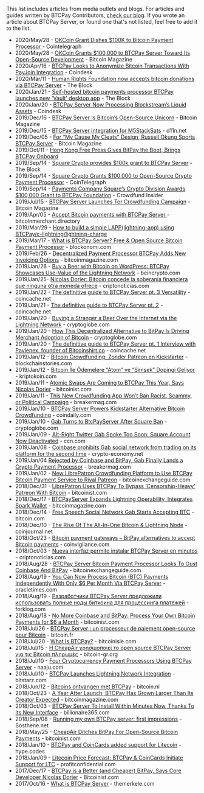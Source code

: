 This list includes articles from media outlets and blogs. For articles and guides written by BTCPay Contributors, [check our blog](https://blog.btcpayserver.org). If you wrote an article about BTCPay Server, or found one that's not listed, feel free to add it to the list.

- 2020/May/28 - [OKCoin Grant Dishes $100K to Bitcoin Payment Processor ](https://cointelegraph.com/news/embargo-may-28-8am-est-okcoin-grant-dishes-100k-to-bitcoin-payment-processor) - Cointelegraph
- 2020/May/28 - [OKCoin Grants $100,000 to BTCPay Server Toward Its Open-Source Development](https://bitcoinmagazine.com/articles/okcoin-grants-100000-to-btcpay-server-toward-its-open-source-development) - Bitcoin Magazine
- 2020/Apr/16 - [BTCPay Looks to Anonymize Bitcoin Transactions With PayJoin Integration](https://www.coindesk.com/btcpay-looks-to-anonymize-bitcoin-transactions-with-payjoin-integration) - Coindesk
- 2020/Mar/11 - [Human Rights Foundation now accepts bitcoin donations via BTCPay Server](https://www.theblockcrypto.com/linked/58376/human-rights-foundation-now-accepts-bitcoin-donations-via-btcpay-server) - The Block
- 2020/Jan/21 - [Self-hosted bitcoin payments processor BTCPay launches new 'Vault' desktop app](https://www.theblockcrypto.com/linked/53596/self-hosted-bitcoin-payments-processor-btcpay-launches-new-vault-desktop-app) - The Block
- 2020/Jan/20 - [BTCPay Server Now Processing Blockstream’s Liquid Assets](https://www.coindesk.com/btcpay-server-now-processing-blockstreams-liquid-assets) - Coindesk
- 2019/Dec/16 - [BTCPay Server Is Bitcoin’s Open-Source Unicorn](https://bitcoinmagazine.com/articles/btcpay-server-is-bitcoins-open-source-unicorn) - Bitcoin Magazine
- 2019/Dec/15 - [BTCPay Server Integration for M5StackSats](https://d11n.net/m5stacksats-btcpayserver-integration.html) - d11n.net
- 2019/Dec/05 - [For “My Cause My Cleats” Design, Russell Okung Sports BTCPay Server](https://bitcoinmagazine.com/articles/cleats-cause-design-russell-okung-sports-btcpay-server) - Bitcoin Magazine
- 2019/Oct/11 - [Hong Kong Free Press Gives BitPay the Boot, Brings BTCPay Onboard](https://bitcoinmagazine.com/articles/hong-kong-free-press-gives-bitpay-the-boot-brings-btcpay-onboard)
- 2019/Sep/14 - [Square Crypto provides $100k grant to BTCPay Server](https://www.theblockcrypto.com/linked/39670/square-crypto-provides-100k-grant-to-btcpay-server) - The Block
- 2019/Sep/14 - [Square Crypto Grants $100,000 to Open-Source Crypto Payment Processor](https://cointelegraph.com/news/square-crypto-grants-100-000-to-open-source-crypto-payment-processor) - CoinTelegraph
- 2019/Sep/14 - [Payments Company Square’s Crypto Division Awards $100,000 Grant to BTCPay Foundation](https://www.crowdfundinsider.com/2019/09/151604-payments-company-squares-crypto-division-awards-100000-grant-to-btcpay-foundation/) - Crowdfund Insider
- 2019/Jul/15 - [BTCPay Server Launches Tor Crowdfunding Campaign](https://bitcoinmagazine.com/articles/btcpay-server-launches-tor-crowdfunding-campaign) - Bitcoin Magazine
- 2019/Apr/05 - [Accept Bitcoin payments with BTCPay Server ](https://www.bitcoinmerchant.directory/accept-payments-with-btcpay-server/) - bitcoinmerchant.directory
- 2019/Mar/29 - [How to build a simple LAPP(lightning-app) using BTCPay/c-lightning/lightning-charge](https://medium.com/@christopheraarguello/how-to-build-a-simple-lapp-lightning-app-using-btcpay-c-lightning-lightning-charge-db2a3602594/)
- 2019/Mar/17 - [What is BTCPay Server? Free & Open Source Bitcoin Payment Processor](https://blockonomi.com/btcpay-bitcoin-payment-processor/) - blockonomi.com
- 2019/Feb/26 - [Decentralized Payment Processor BTCPay Adds New Invoicing Options](https://bitcoinmagazine.com/articles/decentralized-payment-processor-btcpay-adds-new-invoicing-options/) - bitcoinmagazine.com
- 2019/Jan/26 - [Buy a Beer with Bitcoin on WordPress: BTCPay Showcases Use-Value of the Lightning Network](https://beincrypto.com/buy-a-beer-with-bitcoin-on-wordpress-btcpay-showcases-use-value-of-the-lightning-network/) - beincrypto.com
- 2019/Jan/25- [Nicolas Dorier: Bitcoin concede la soberanía financiera que ninguna otra moneda ofrece](https://www.criptonoticias.com/entrevistas/nicolas-dorier-bitcoin-soberania-financiera-btcpay/) - criptonoticias.com
- 2019/Jan/22 - [The definitive guide to BTCPay Server pt. 3 Versatility](https://medium.com/@rickytheghost1981/the-definitive-guide-to-btcpay-server-pt-3-versatility-c33aec10c0bc) - coincache.net
- 2019/Jan/21 - [The definitive guide to BTCPay Server pt. 2](https://medium.com/@rickytheghost1981/the-definitive-guide-to-btcpay-server-pt-2-d78c2679faf) - coincache.net
- 2019/Jan/20 - [Buying a Stranger a Beer Over the Internet via the Lightning Network](https://www.cryptoglobe.com/latest/2019/01/buying-a-stranger-a-beer-over-the-internet-via-the-lightning-network/) - cryptoglobe.com
- 2019/Jan/20 - [How This Decentralized Alternative to BitPay Is Driving Merchant Adoption of Bitcoin](https://www.cryptoglobe.com/latest/2019/01/how-this-decentralized-alternative-to-bitpay-is-driving-merchant-adoption-of-bitcoin/) - cryptoglobe.com
- 2019/Jan/20 - [The definitive guide to BTCPay Server pt. 1 Interview with Pavlenex, founder of Bitcoinshirt.co](https://www.coincache.net/2019/01/20/the-definitive-guide-to-btcpay-server-pt-1-interview-with-pavlenex-founder-of-bitcoinshirt-co/?v=f5b15f58caba) - coincache.net
- 2019/Jan/12 - [Bitcoin Crowdfunding: Zonder Patreon en Kickstarter](https://www.blockchainstories.com/2019/01/12/bitcoin-crowdfunding-zonder-patreon-en-kickstarter/) - blockchainstories.com
- 2019/Jan/12 - [Bitcoin İle Ödemelere “Atom” ve “Şimşek” Dopingi Geliyor](https://kriptokoin.com/bitcoin-ile-odemelere-atom-simsek-dopingi-geliyor/) - kriptokoin.com
- 2019/Jan/11 - [Atomic Swaps Are Coming to BTCPay This Year, Says Nicolas Dorier](https://bitcoinist.com/btcpay-atomic-swaps-nicolas-dorier/) - bitcoinist.com
- 2019/Jan/11 - [This New Crowdfunding App Won’t Ban Racist, Scammy, or Political Campaign](https://breakermag.com/this-new-crowdfunding-app-wont-ban-racist-scammy-or-political-campaigns/) - breakermag.com
- 2019/Jan/10 - [BTCPay Server Powers Kickstarter Alternative Bitcoin Crowdfunding](https://www.coindaily.co/btcpay-server-powers-kickstarter-alternative-bitcoin-crowdfunding%E2%80%8A/) - coindaily.com
- 2019/Jan/10 - [Gab Turns to BtcPayServer After Square Ban](https://www.cryptoglobe.com/latest/2019/01/gab-turns-to-btcpayserver-after-square-ban/) - cryptoglobe.com
- 2019/Jan/09 - [Alt-Right Twitter Gab Spoke Too Soon: Square Account Now Deactivated](https://www.ccn.com/alt-right-twitter-gab-spoke-too-soon-square-account-now-deactivated/) - ccn.com
- 2019/Jan/08 - [Coinbase prohibits Gab social network from trading on its platform for the second time](https://www.crypto-economy.net/en/coinbase-prohibits-gab-social-network-from-trading-on-its-platform-for-the-second-time/) - crypto-economy.net
- 2019/Jan/04 [Rejected by Coinbase and BitPay, Gab Finally Lands a Crypto Payment Processor](https://breakermag.com/rejected-by-coinbase-and-bitpay-gab-finally-lands-a-crypto-payment-processor/) - breakermag.com
- 2019/Jan/02 - [New LibrePatron Crowdfunding Platform to Use BTCPay Bitcoin Payment Service to Rival Patreon](https://bitcoinexchangeguide.com/new-librepatron-crowdfunding-platform-to-use-btcpay-bitcoin-payment-service-to-rival-patreon/) - bitcoinexchangeguide.com
- 2018/Dec/31 - [LibrePatron Uses BTCPay To Bypass ‘Censorship-Heavy’ Patreon With Bitcoin](https://bitcoinist.com/librepatron-btcpay-patreon-bitcoin/) - bitcoinist.com
- 2018/Dec/17 - [BTCPayServer Expands Lightning Operability, Integrates Spark Wallet](https://bitcoinmagazine.com/articles/btcpayserver-expands-lightning-operability-integrates-spark-wallet/) - bitcoinmagazine.com
- 2018/Dec/14 - [Free Speech Social Network Gab Starts Accepting BTC](https://news.bitcoin.com/free-speech-social-network-gab-btc/) - bitcoin.com
- 2018/Dec/10 - [The Rise Of The All-In-One Bitcoin & Lightning Node](https://coinjournal.net/the-rise-of-the-all-in-one-bitcoin-lightning-node/) - coinjournal.net
- 2018/Oct/23 - [Bitcoin payment gateways – BitPay alternatives to accept Bitcoin payments](https://coinvigilance.com/bitcoin-payment-gateways-bitpay-alternatives-to-accept-bitcoin-payments/) - coinvigilance.com
- 2018/Oct/03 - [Nueva interfaz permite instalar BTCPay Server en minutos](https://www.criptonoticias.com/infraestructura/nueva-interfaz-permite-instalar-btcpay-server-minutos/) - criptonoticias.com
- 2018/Aug/28 - [BTCPay Server Bitcoin Payment Processor Looks To Oust Coinbase And BitPay](https://bitcoinexchangeguide.com/btcpay-server-bitcoin-payment-processor-looks-to-oust-coinbase-and-bitpay/) - bitcoinexchangeguide.com
- 2018/Aug/19 - [You Can Now Process Bitcoin (BTC) Payments Independently With Only \$6 Per Month Via BTCPay Server](https://oracletimes.com/you-can-now-process-bitcoin-btc-payments-independently-with-only-6-per-month-via-btcpay-server/) - oracletimes.com
- 2018/Aug/19 - [Разработчики BTCPay Server предложили использовать полные ноды биткоина для процессинга платежей](https://forklog.com/razrabotchiki-btcpay-server-predlozhili-ispolzovat-polnye-nody-bitkoina-dlya-protsessinga-platezhej/) - forklog.com
- 2018/Aug/18 - [No More Coinbase and BitPay: Process Your Own Bitcoin Payments for \$6 a Month](https://bitcoinist.com/process-bitcoin-payments-6-month/) - bitcoinist.com
- 2018/Jul/26 - [BTCPay Server : un processeur de paiement open-source pour Bitcoin](https://bitcoin.fr/btcpay-server-un-processeur-de-paiement-open-source-pour-bitcoin/) - bitcoin.fr
- 2018/Jul/20 - [What Is BTCPay?](https://www.bitcoinisle.com/2018/07/20/what-is-btcpay/) - bitcoinisle.com
- 2018/Jul/15 - [H CheapAir χρησιμοποιεί το open source BTCPay Server για τις Bitcoin πληρωμές](https://www.bitcoin-gr.org/?p=7912) - bitcoin-gr.org
- 2018/Jul/10 - [Four Cryptocurrency Payment Processors Using BTCPay Server](http://naaju.com/venezuela/four-cryptocurrency-payment-processors-using-btcpay-server-cryptonews/) - naaju.com
- 2018/Jul/10 - [BTCPay Launches Lightning Network Integration](https://www.bitstarz.com/blog/btcpay-launches-lightning-network-integration) - bitstarz.com
- 2018/Jun/12 - [Bitcoins ontvangen met BTCPay](https://bitcoin.nl/nieuws/bitcoins-ontvangen-met-btcpay-259) - bitcoin.nl
- 2018/Oct/23 - [A Year After Launch, BTCPay Has Grown Larger Than Its Creator Expected](https://bitcoinmagazine.com/articles/year-after-launch-btcpay-has-grown-larger-its-creator-expected/) - bitcoinmagazine.com
- 2018/Oct/03 - [BTCPay Server To Install Within Minutes Now, Thanks To Its New Interface](https://billionaire365.com/2018/10/03/btcpay-server-to-install-within-minutes-now-thanks-to-its-new-interface/) - billionaire365.com
- 2018/Sep/08 - [Running my own BTCPay server: first impressions](https://www.sosthene.net/btcpay-bilan/) - Sosthene.net
- 2018/May/25 - [CheapAir Ditches BitPay For Open-Source Bitcoin Payments](https://www.ccn.com/alt-right-twitter-gab-spoke-too-soon-square-account-now-deactivated/) - bitcoinist.com
- 2018/Jan/10 - [BTCPay and CoinCards added support for Litecoin](https://hype.codes/btcpay-and-coincards-added-support-litecoin) - hype.codes
- 2018/Jan/09 - [Litecoin Price Forecast: BTCPay & CoinCards Initiate Support for LTC](https://www.profitconfidential.com/cryptocurrency/litecoin/ltc-price-forecast-btcpay-coincards/) - profitconfidential.com
- 2017/Dec/17 - [BTCPay is a Better (and Cheaper) BitPay, Says Core Developer Nicolas Dorier](https://bitcoinist.com/btcpay-core-developer-better-bitpay/) - Bitcoinist.com
- 2017/Oct/16 - [What is BTCPay Server](https://themerkle.com/what-is-btcpay-server/) - themerkele.com
